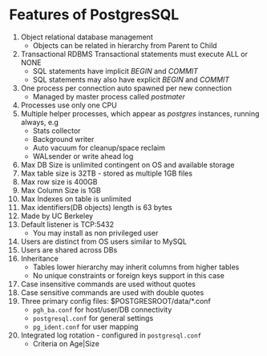 # Features of PostgresSQL

1. Object relational database management
   - Objects can be related in hierarchy from Parent to Child
2. Transactional RDBMS
   Transactional statements must execute ALL or NONE
   - SQL statements have implicit _BEGIN_ and _COMMIT_
   - SQL statements may also have explicit _BEGIN_ and _COMMIT_
3. One process per connection auto spawned per new connection
   - Managed by master process called _postmater_
4. Processes use only one CPU
5. Multiple helper processes, which appear as _postgres_ instances, running always, e.g
   - Stats collector
   - Background writer
   - Auto vacuum for cleanup/space reclaim
   - WALsender or write ahead log
6. Max DB Size is unlimited contingent on OS and available storage
7. Max table size is 32TB - stored as multiple 1GB files
8. Max row size is 400GB
9. Max Column Size is 1GB
10. Max Indexes on table is unlimited
11. Max identifiers(DB objects) length is 63 bytes
12. Made by UC Berkeley
13. Default listener is TCP:5432
    - You may install as non privileged user
14. Users are distinct from OS users similar to MySQL
15. Users are shared across DBs
16. Inheritance
    - Tables lower hierarchy may inherit columns from higher tables
    - No unique constraints or foreign keys support in this case
17. Case insensitive commands are used without quotes
18. Case sensitive commands are used with double quotes
19. Three primary config files: \$POSTGRESROOT/data/\*.conf
    - `pgh_ba.conf` for host/user/DB connectivity
    - `postgresql.conf` for general settings
    - `pg_ident.conf` for user mapping
20. Integrated log rotation - configured in `postgresql.conf`
    - Criteria on Age|Size
